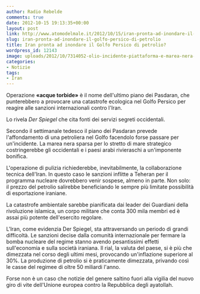 ```yaml
---
author: Radio Rebelde
comments: true
date: 2012-10-15 19:13:35+00:00
layout: post
link: http://www.atomodelmale.it/2012/10/15/iran-pronta-ad-inondare-il-golfo-persico-di-petrolio/
slug: iran-pronta-ad-inondare-il-golfo-persico-di-petrolio
title: Iran pronta ad inondare il Golfo Persico di petrolio?
wordpress_id: 12143
image: uploads/2012/10/7314052-olio-incidente-piattaforma-e-marea-nera-di-petrolio-inquinate-le-acque-dell-39-oceano.jpg
categories:
- Notizie
tags:
- Iran
---
```


Operazione **«acque torbide»** è il nome dell'ultimo piano dei Pasdaran, che punterebbero a provocare una catastrofe ecologica nel Golfo Persico per reagire alle sanzioni internazionali contro l'Iran.

Lo rivela _Der Spiegel_ che cita fonti dei servizi segreti occidentali.

Secondo il settimanale tedesco il piano dei Pasdaran prevede l'affondamento di una petroliera nel Golfo facendolo forse passare per un'incidente. La marea nera sparsa per lo stretto di mare strategico costringerebbe gli occidentali e i paesi arabi rivieraschi a un'imponente bonifica.

L'operazione di pulizia richiederebbe, inevitabilmente, la collaborazione tecnica dell'Iran. In questo caso le sanzioni inflitte a Teheran per il programma nucleare dovrebbero venir sospese, almeno in parte. Non solo: il prezzo del petrolio salirebbe beneficiando le sempre più limitate possibilità di esportazione iraniane.

La catastrofe ambientale sarebbe pianificata dai leader dei Guardiani della rivoluzione islamica, un corpo militare che conta 300 mila membri ed è assai più potente dell'esercito regolare.

L'Iran, come evidenzia Der Spiegel, sta attraversando un periodo di grandi difficoltà. Le sanzioni decise dalla comunità internazionale per fermare la bomba nucleare del regime stanno avendo pesantissimi effetti sull'economia e sulla società iraniana. Il rial, la valuta del paese, si è più che dimezzata nel corso degli ultimi mesi, provocando un'inflazione superiore al 30%. La produzione di petrolio si è praticamente dimezzata, privando così le casse del regimee di oltre 50 miliardi l'anno.

Forse non è un caso che notizie del genere saltino fuori alla vigilia del nuovo giro di vite dell'Unione europea contro la Repubblica degli ayatollah.
